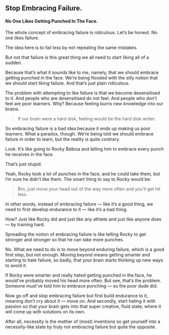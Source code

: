 ## Stop Embracing Failure.
#### No One Likes Getting Punched In The Face.

The whole concept of embracing failure is ridiculous. Let’s be honest. No one likes failure.

The idea here is to fail less by not repeating the same mistakes.

But not that failure is this great thing we all need to start liking all of a sudden.

Because that’s what it sounds like to me, namely, that we should embrace getting punched in the face. We’re being flooded with the silly notion that we should start liking failure. And that’s just plain ridiculous.

The problem with attempting to like failure is that we become desensitised to it. And people who are desensitised do not feel. And people who don’t feel are poor learners. Why? Because feeling burns new knowledge into our brains.

> If our brain were a hard disk, feeling would be the hard disk writer.

So embracing failure is a bad idea because it ends up making us poor learners. What a paradox, though. We’re being told we should embrace failure in order to learn, but the reality is quite contrary.

Look. It’s like going to Rocky Balboa and telling him to embrace every punch he receives in the face.

That’s just stupid.

Yeah, Rocky took a lot of punches in the face, and he could take them, but I’m sure he didn’t like them. The smart thing to say to Rocky would be:

> Bro, just move your head out of the way more often and you’ll get hit less.

In other words, instead of embracing failure — like it’s a good thing, we need to first develop endurance to it — like it’s a bad thing.

How? Just like Rocky did and just like any athlete and just like anyone does — by training hard.

Spreading the notion of embracing failure is like telling Rocky to get stronger and stronger so that he can take more punches.

No. What we need to do is to move beyond enduring failure, which is a good first step, but not enough. Moving beyond means getting smarter and starting to hate failure, so badly, that your brain starts thinking up new ways to avoid it.

If Rocky were smarter and really hated getting punched in the face, he would’ve probably moved his head more often. But see, that’s the problem. Someone must’ve told him to embrace punching — so the poor dude did.

Now go off and stop embracing failure but first build endurance to it, meaning don’t cry about it — move on. And secondly, start hating it with passion so that your brain gets into that super creative, fluid state, where it will come up with solutions on its own.

After all, necessity is the mother of (most) inventions so get yourself into a necessity-like state by truly not embracing failure but quite the opposite.
